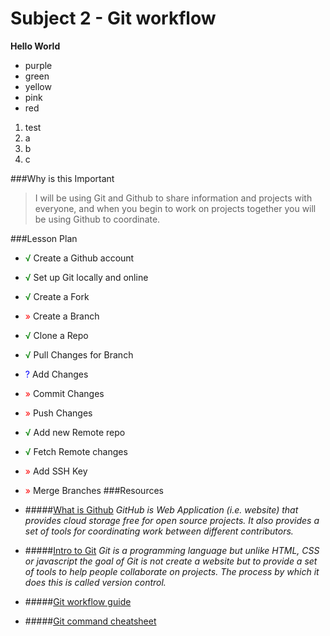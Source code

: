 # Subject 2 - Git workflow

**Hello World**

* purple
* green
* yellow
* pink
* red

1. test
2. a
3. b
4. c

###Why is this Important
>I will be using Git and Github to share information and projects with everyone, and when you begin to work on projects together you will be using Github to coordinate.


###Lesson Plan
* <span style = 'color:green;'>√</span> Create a Github account
* <span style = 'color:green;'>√</span> Set up Git locally and online
* <span style = 'color:green;'>√</span> Create a Fork
* <span style = 'color:red;'>»</span> Create a Branch
* <span style = 'color:green;'>√</span> Clone a Repo
* <span style = 'color:green;'>√</span> Pull Changes for Branch
* <span style = 'color:blue;'>?</span> Add Changes
* <span style = 'color:red;'>»</span> Commit Changes
* <span style = 'color:red;'>»</span> Push Changes
* <span style = 'color:green;'>√</span> Add new Remote repo
* <span style = 'color:green;'>√</span> Fetch Remote changes
* <span style = 'color:red;'>»</span> Add SSH Key
* <span style = 'color:red;'>»</span> Merge Branches
###Resources
* #####[What is Github](http://www.howtogeek.com/180167/htg-explains-what-is-github-and-what-do-geeks-use-it-for/)
*GitHub is Web Application (i.e. website) that provides cloud storage free for open source projects. It also provides a set of tools for coordinating work between different contributors.*

* #####[Intro to Git](https://git-scm.com/book/en/v2/)
*Git is a programming language but unlike HTML, CSS or javascript the goal of Git is not create a website but to provide a set of tools to help people collaborate on projects. The process by which it does this is called version control.*
* #####[Git workflow guide](http://rogerdudler.github.io/git-guide/)
* #####[Git command cheatsheet](http://zeroturnaround.com/rebellabs/git-commands-and-best-practices-cheat-sheet/)
